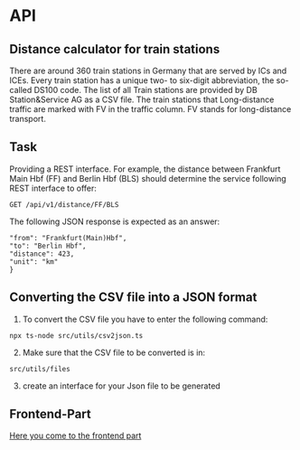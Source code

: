 
# API

## Distance calculator for train stations

There are around 360 train stations in Germany that are served by ICs and ICEs. Every train station has
a unique two- to six-digit abbreviation, the so-called DS100 code. The list of all
Train stations are provided by DB Station&Service AG as a CSV file. The train stations that
Long-distance traffic are marked with FV in the traffic column. FV stands for long-distance transport.

## Task 
Providing a REST interface. For example, the distance between
Frankfurt Main Hbf (FF) and Berlin Hbf (BLS) should determine the service following REST interface
to offer:

``` GET /api/v1/distance/FF/BLS ```

The following JSON response is expected as an answer:

``` {
"from": "Frankfurt(Main)Hbf",
"to": "Berlin Hbf",
"distance": 423,
"unit": "km"
} 
```


## Converting the CSV file into a JSON format

1. To convert the CSV file you have to enter the following command:

``` npx ts-node src/utils/csv2json.ts ```


2. Make sure that the CSV file to be converted is in:

``` src/utils/files ```

3. create an interface for your Json file to be generated  


## Frontend-Part

[Here you come to the frontend part](https://github.com/MehmetC80/db-frontend)


